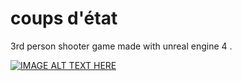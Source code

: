# coups d'état
3rd person shooter game made with unreal engine 4 .

<a href="https://www.youtube.com/watch?v=z0zuNxtGxMM
" target="_blank"><img src="Screenshot (188).png" 
alt="IMAGE ALT TEXT HERE"  /></a>
